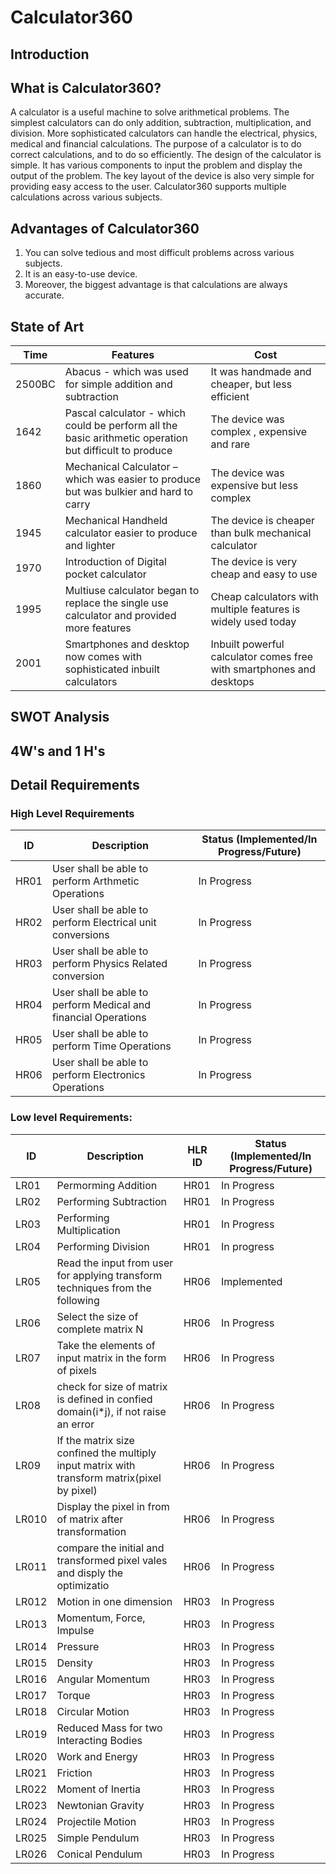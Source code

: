 # Calculator360

## Introduction
## What is Calculator360?
A calculator is a useful machine to solve arithmetical problems. The simplest calculators can do only addition, subtraction, multiplication, and division. More sophisticated calculators can handle the electrical, physics, medical and financial calculations. The purpose of a calculator is to do correct calculations, and to do so efficiently. The design of the calculator is simple. It has various components to input the problem and display the output of the problem. The key layout of the device is also very simple for providing easy access to the user. Calculator360 supports multiple calculations across various subjects.
## Advantages of Calculator360
1. You can solve tedious and most difficult problems across various subjects.
2. It is an easy-to-use device.
3. Moreover, the biggest advantage is that calculations are always accurate.



## State of Art
|   Time        |   Features |      Cost   |
| ---------------|------------|-------------|
|  2500BC       | Abacus - which was used for simple addition and subtraction|It was handmade and cheaper, but less efficient  |                                       
|  1642         | Pascal calculator - which could be perform all the basic arithmetic operation but difficult to produce | The device was complex , expensive and rare |
|  1860         | Mechanical Calculator – which was easier to produce but was bulkier and hard to carry | The device was expensive but less complex |
|  1945         | Mechanical Handheld calculator easier to produce and lighter  | The device is cheaper than bulk mechanical calculator|
|  1970         |  Introduction of Digital pocket calculator  | The device is very cheap and easy to use|
|  1995         | Multiuse calculator began to replace the single use calculator and provided more features | Cheap calculators with multiple features is widely used today|
|  2001         | Smartphones and desktop now comes with sophisticated inbuilt calculators |  Inbuilt powerful calculator comes free with smartphones and desktops |

## SWOT Analysis

## 4W's and 1 H's

## Detail Requirements
### High Level Requirements 
| ID | Description | Status (Implemented/In Progress/Future) | 
| ----- | ----- | ---------|
| HR01 | User shall be able to perform Arthmetic Operations |In Progress | 
| HR02 | User shall be able to perform Electrical unit conversions | In Progress |
| HR03 | User shall be able to perform Physics Related conversion | In Progress |
| HR04 | User shall be able to perform Medical and financial Operations | In Progress|
| HR05 | User shall be able to perform Time Operations |In Progress | 
| HR06 | User shall be able to perform  Electronics Operations |In Progress| 

### Low level Requirements:
| ID | Description | HLR ID | Status (Implemented/In Progress/Future) |
| ------ | --------- | ------ | ----- |
| LR01 | Permorming Addition | HR01 |  In Progress  |
| LR02 | Performing Subtraction | HR01 |  In Progress |
| LR03 | Performing Multiplication | HR01 |  In Progress  |
| LR04 | Performing Division | HR01 |  In progress  |
| LR05 | Read the input from user for applying transform techniques from the following | HR06 |  Implemented   |
| LR06 | Select the size of complete matrix N  | HR06 |  In Progress  |
| LR07 | Take the elements of input matrix in the form of pixels | HR06 |  In Progress  |
| LR08 | check for size of matrix is defined in confied domain(i*j), if not raise an error  | HR06 |  In Progress  |
| LR09 | If the matrix size confined the multiply input matrix with transform matrix(pixel by pixel) | HR06 |  In Progress  |
| LR010 | Display the pixel in from of matrix after transformation | HR06 |  In Progress  |
| LR011 | compare the initial and transformed pixel vales and disply the optimizatio | HR06 |  In Progress  |
| LR012 | Motion in one dimension | HR03 | In Progress |
| LR013 | Momentum, Force, Impulse | HR03 | In Progress |
| LR014 | Pressure | HR03 | In Progress |
| LR015 |  Density | HR03 | In Progress |
| LR016 | Angular Momentum  | HR03 | In Progress |
| LR017 |  Torque | HR03 | In Progress |
| LR018 | Circular Motion  | HR03 | In Progress |
| LR019 |  Reduced Mass for two Interacting Bodies | HR03 | In Progress |
| LR020 |  Work and Energy | HR03 | In Progress |
| LR021 |  Friction | HR03 | In Progress |
| LR022 | Moment of Inertia  | HR03 | In Progress |
| LR023 |  Newtonian Gravity | HR03 | In Progress |
| LR024 |  Projectile Motion | HR03 | In Progress |
| LR025 | Simple Pendulum  | HR03 | In Progress |
| LR026 | Conical Pendulum  | HR03 | In Progress |
